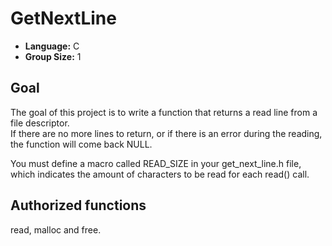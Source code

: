 # GetNextLine

- **Language:** C
- **Group Size:** 1

## Goal

The goal of this project is to write a function that returns a read line from a file descriptor.  
If there are no more lines to return, or if there is an error during the reading, the function will come back
NULL.  
  
You must define a macro called READ_SIZE in your get_next_line.h file, which indicates the amount of characters to be read for each read() call.

## Authorized functions

read, malloc and free.
